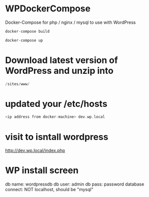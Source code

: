 # WPDockerCompose
Docker-Compose for php / nginx / mysql to use with WordPress

```php
docker-compose build

docker-compose up
```

# Download latest version of WordPress and unzip into

```php
/sites/www/
```

# updated your /etc/hosts

```php
<ip address from docker-machine> dev.wp.local
```

# visit to isntall wordpress

http://dev.wp.local/index.php

# WP install screen

db name: wordpressdb
db user: admin
db pass: password
database connect: NOT localhost, should be "mysql"